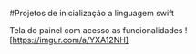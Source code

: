 #Projetos de inicialização a linguagem swift

Tela do painel com acesso as funcionalidades
![https://imgur.com/a/YXA12NH]

